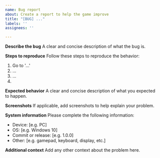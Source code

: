 ```yaml
---
name: Bug report
about: Create a report to help the game improve
title: "[BUG] ..."
labels: ''
assignees: ''

---
```


**Describe the bug**
A clear and concise description of what the bug is.

**Steps to reproduce**
Follow these steps to reproduce the behavior:
1. Go to '...'
2. ...
3. ...
4. 

**Expected behavior**
A clear and concise description of what you expected to happen.

**Screenshots**
If applicable, add screenshots to help explain your problem.

**System information**
Please complete the following information:
 - Device: [e.g. PC]
 - OS: [e.g. Windows 10]
 - Commit or release: [e.g. 1.0.0]
 - Other: [e.g. gamepad, keyboard, display, etc.]

**Additional context**
Add any other context about the problem here.
